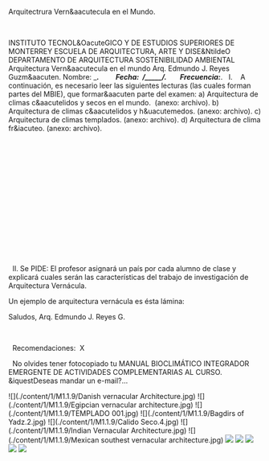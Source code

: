 

Arquitectrura Vern&aacutecula 
 en el Mundo.




 



INSTITUTO TECNOL&OacuteGICO Y DE ESTUDIOS 
 SUPERIORES DE MONTERREY
ESCUELA DE ARQUITECTURA, ARTE Y 
 DISE&NtildeO
DEPARTAMENTO DE 
 ARQUITECTURA
SOSTENIBILIDAD 
 AMBIENTAL
 
Arquitectura Vern&aacutecula en el 
 mundo
Arq. Edmundo J. Reyes 
 Guzm&aacuten.
Nombre: _________________________.          Fecha:  ____/_____/_______.        Frecuencia:_____________________.
 
 I.    A continuación, es necesario leer las siguientes lecturas (las cuales forman partes del MBIE), que formar&aacuten parte 
 del examen:
a) Arquitectura de climas c&aacutelidos y secos en el 
 mundo.  (anexo: 
 archivo).
b) Arquitectura de climas c&aacutelidos y h&uacutemedos. (anexo: 
 archivo).
c) Arquitectura de climas templados. (anexo: 
 archivo).
d) Arquitectura de clima fr&iacuteo. (anexo: 
 archivo).








 

 

 















 

 

















 

 




 

 
 II. Se PIDE: 
 El profesor asignará un país por cada alumno de clase y explicará cuales serán las características del trabajo de investigación de Arquitectura Vernácula. 

 Un ejemplo de arquitectura vernácula es ésta lámina: 

Saludos, 
Arq. Edmundo J. Reyes 
 G.

 








  
 Recomendaciones: 
X 


  No 
 olvides tener fotocopiado tu MANUAL BIOCLIMÁTICO INTEGRADOR EMERGENTE DE ACTIVIDADES COMPLEMENTARIAS AL CURSO.
  
 &iquestDeseas mandar un 
 e-mail?...


![](./content/1/M1.1.9/Danish vernacular Architecture.jpg)
![](./content/1/M1.1.9/Egipcian vernacular architecture.jpg)
![](./content/1/M1.1.9/TEMPLADO 001.jpg)
![](./content/1/M1.1.9/Bagdirs of Yadz.2.jpg)
![](./content/1/M1.1.9/Calido Seco.4.jpg)
![](./content/1/M1.1.9/Indian Vernacular Architecture.jpg)
![](./content/1/M1.1.9/Mexican southest vernacular architecture.jpg)
![](./content/1/M1.1.9/Frio.5.jpg)
![](./content/1/M1.1.9/aljibe.jpg)
![](./content/1/M1.1.9/chile.jpg)
![](./content/1/M1.1.9/sugerencias.gif)
![](./content/1/M1.1.9/email_41.gif)
